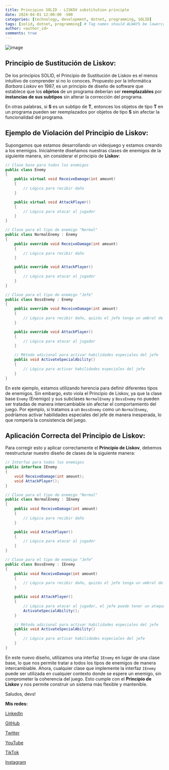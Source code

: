 ```yaml
---
title: Principios SOLID - LISKOV substitution principle
date: 2024-04-01 12:00:00 -500
categories: [technology, development, dotnet, programming, SOLID] 
tags: [solid, dotnet, programming] # Tag names should ALWAYS be lowercase
author: <author_id>
comments: true
---
```

![image](/assets/img/solid-3.5c92822e_1Euk0.avif)

## Principio de Sustitución de Liskov: 

De los principios SOLID, el Principio de Sustitución de Liskov es el menos intuitivo de comprender si no lo conoces. Propuesto por la informática *Barbara Liskov* en 1987, es un principio de diseño de software que establece que los **objetos** de un programa deberían ser **reemplazables** por **instancias de sus subtipos** sin alterar la corrección del programa. 

En otras palabras, si **S** es un subtipo de **T**, entonces los objetos de tipo **T** en un programa pueden ser reemplazados por objetos de tipo **S** sin afectar la funcionalidad del programa.

## Ejemplo de Violación del Principio de Liskov:

Supongamos que estamos desarrollando un videojuego y estamos creando a los enemigos. Inicialmente diseñamos nuestras clases de enemigos de la siguiente manera, sin considerar el principio de **Liskov**:

```csharp
// Clase base para todos los enemigos
public class Enemy
{
    public virtual void ReceiveDamage(int amount)
    {
        // Lógica para recibir daño
    }

    public virtual void AttackPlayer()
    {
        // Lógica para atacar al jugador
    }
}

// Clase para el tipo de enemigo "Normal"
public class NormalEnemy : Enemy
{
    public override void ReceiveDamage(int amount)
    {
        // Lógica para recibir daño
    }

    public override void AttackPlayer()
    {
        // Lógica para atacar al jugador
    }
}

// Clase para el tipo de enemigo "Jefe"
public class BossEnemy : Enemy
{
    public override void ReceiveDamage(int amount)
    {
        // Lógica para recibir daño, quizás el jefe tenga un umbral de daño para activar habilidades especiales
    }

    public override void AttackPlayer()
    {
        // Lógica para atacar al jugador
    }

    // Método adicional para activar habilidades especiales del jefe
    public void ActivateSpecialAbility()
    {
        // Lógica para activar habilidades especiales del jefe
    }
}
```
En este ejemplo, estamos utilizando herencia para definir diferentes tipos de enemigos. Sin embargo, esto viola el Principio de Liskov, ya que la clase base ``Enemy`` (Enemigo) y sus subclases ``NormalEnemy`` y ``BossEnemy`` no pueden ser tratadas de manera intercambiable sin afectar el comportamiento del juego. Por ejemplo, si tratamos a un ``BossEnemy`` como un ``NormalEnemy``, podríamos activar habilidades especiales del jefe de manera inesperada, lo que rompería la consistencia del juego.

## Aplicación Correcta del Principio de Liskov:
Para corregir esto y aplicar correctamente el **Principio de Liskov**, debemos reestructurar nuestro diseño de clases de la siguiente manera:

```csharp
// Interfaz para todos los enemigos
public interface IEnemy
{
    void ReceiveDamage(int amount);
    void AttackPlayer();
}

// Clase para el tipo de enemigo "Normal"
public class NormalEnemy : IEnemy
{
    public void ReceiveDamage(int amount)
    {
        // Lógica para recibir daño
    }

    public void AttackPlayer()
    {
        // Lógica para atacar al jugador
    }
}

// Clase para el tipo de enemigo "Jefe"
public class BossEnemy : IEnemy
{
    public void ReceiveDamage(int amount)
    {
        // Lógica para recibir daño, quizás el jefe tenga un umbral de daño para activar habilidades especiales
    }

    public void AttackPlayer()
    {
        // Lógica para atacar al jugador, el jefe puede tener un ataque más poderoso o múltiples fases de ataque
        ActivateSpecialAbility();
    }

    // Método adicional para activar habilidades especiales del jefe
    public void ActivateSpecialAbility()
    {
        // Lógica para activar habilidades especiales del jefe
    }
}
```
En este nuevo diseño, utilizamos una interfaz ``IEnemy`` en lugar de una clase base, lo que nos permite tratar a todos los tipos de enemigos de manera intercambiable. Ahora, cualquier clase que implemente la interfaz ``IEnemy`` puede ser utilizada en cualquier contexto donde se espere un enemigo, sin comprometer la coherencia del juego. Esto cumple con el **Principio de Liskov** y nos permite construir un sistema más flexible y mantenible.

Saludos, devs! 

**Mis redes:**

[LinkedIn](https://www.linkedin.com/in/diego-diaz-mendoza/)

[GitHub](https://github.com/diego-devs)

[Twitter](https://twitter.com/Diego_Devs)    

[YouTube](https://www.youtube.com/channel/UCGQmO-aJ9yJSdv_VD8_IDjg)

[TikTok](https://www.tiktok.com/@diegoz.code)

[Instagram](https://www.instagram.com/devs.diego/)
